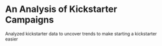 # An Analysis of Kickstarter Campaigns
Analyzed kickstarter data to uncover trends to make starting a kickstarter easier 
